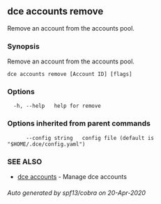 ## dce accounts remove

Remove an account from the accounts pool.

### Synopsis

Remove an account from the accounts pool.

```
dce accounts remove [Account ID] [flags]
```

### Options

```
  -h, --help   help for remove
```

### Options inherited from parent commands

```
      --config string   config file (default is "$HOME/.dce/config.yaml")
```

### SEE ALSO

* [dce accounts](dce_accounts.md)	 - Manage dce accounts

###### Auto generated by spf13/cobra on 20-Apr-2020
